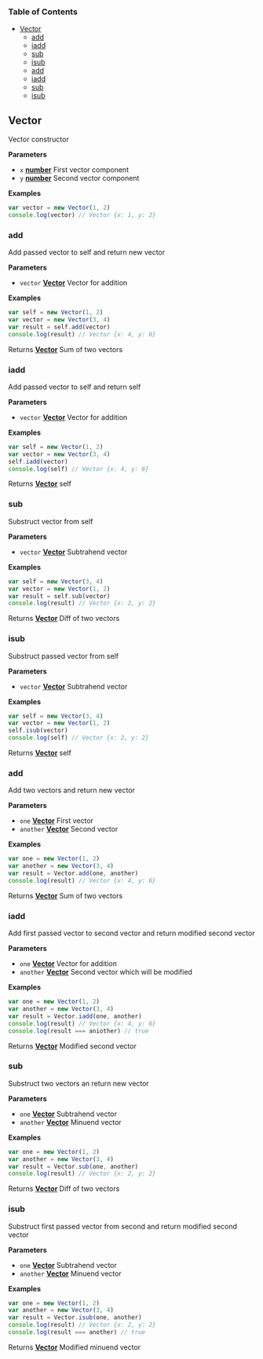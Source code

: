 <!-- Generated by documentation.js. Update this documentation by updating the source code. -->

### Table of Contents

-   [Vector][1]
    -   [add][2]
    -   [iadd][3]
    -   [sub][4]
    -   [isub][5]
    -   [add][6]
    -   [iadd][7]
    -   [sub][8]
    -   [isub][9]

## Vector

Vector constructor

**Parameters**

-   `x` **[number][10]** First vector component
-   `y` **[number][10]** Second vector component

**Examples**

```javascript
var vector = new Vector(1, 2)
console.log(vector) // Vector {x: 1, y: 2}
```

### add

Add passed vector to self and return new vector

**Parameters**

-   `vector` **[Vector][11]** Vector for addition

**Examples**

```javascript
var self = new Vector(1, 2)
var vector = new Vector(3, 4)
var result = self.add(vector)
console.log(result) // Vector {x: 4, y: 6}
```

Returns **[Vector][11]** Sum of two vectors

### iadd

Add passed vector to self and return self

**Parameters**

-   `vector` **[Vector][11]** Vector for addition

**Examples**

```javascript
var self = new Vector(1, 2)
var vector = new Vector(3, 4)
self.iadd(vector)
console.log(self) // Vector {x: 4, y: 6}
```

Returns **[Vector][11]** self

### sub

Substruct vector from self

**Parameters**

-   `vector` **[Vector][11]** Subtrahend vector

**Examples**

```javascript
var self = new Vector(3, 4)
var vector = new Vector(1, 2)
var result = self.sub(vector)
console.log(result) // Vector {x: 2, y: 2}
```

Returns **[Vector][11]** Diff of two vectors

### isub

Substruct passed vector from self

**Parameters**

-   `vector` **[Vector][11]** Subtrahend vector

**Examples**

```javascript
var self = new Vector(3, 4)
var vector = new Vector(1, 2)
self.isub(vector)
console.log(self) // Vector {x: 2, y: 2}
```

Returns **[Vector][11]** self

### add

Add two vectors and return new vector

**Parameters**

-   `one` **[Vector][11]** First vector
-   `another` **[Vector][11]** Second vector

**Examples**

```javascript
var one = new Vector(1, 2)
var another = new Vector(3, 4)
var result = Vector.add(one, another)
console.log(result) // Vector {x: 4, y: 6}
```

Returns **[Vector][11]** Sum of two vectors

### iadd

Add first passed vector to second vector and return modified second vector

**Parameters**

-   `one` **[Vector][11]** Vector for addition
-   `another` **[Vector][11]** Second vector which will be modified

**Examples**

```javascript
var one = new Vector(1, 2)
var another = new Vector(3, 4)
var result = Vector.iadd(one, another)
console.log(result) // Vector {x: 4, y: 6}
console.log(result === aniother) // true
```

Returns **[Vector][11]** Modified second vector

### sub

Substruct two vectors an return new vector

**Parameters**

-   `one` **[Vector][11]** Subtrahend vector
-   `another` **[Vector][11]** Minuend vector

**Examples**

```javascript
var one = new Vector(1, 2)
var another = new Vector(3, 4)
var result = Vector.sub(one, another)
console.log(result) // Vector {x: 2, y: 2}
```

Returns **[Vector][11]** Diff of two vectors

### isub

Substruct first passed vector from second and return modified second vector

**Parameters**

-   `one` **[Vector][11]** Subtrahend vector
-   `another` **[Vector][11]** Minuend vector

**Examples**

```javascript
var one = new Vector(1, 2)
var another = new Vector(3, 4)
var result = Vector.isub(one, another)
console.log(result) // Vector {x: 2, y: 2}
console.log(result === another) // true
```

Returns **[Vector][11]** Modified minuend vector

[1]: #vector

[2]: #add

[3]: #iadd

[4]: #sub

[5]: #isub

[6]: #add-1

[7]: #iadd-1

[8]: #sub-1

[9]: #isub-1

[10]: https://developer.mozilla.org/docs/Web/JavaScript/Reference/Global_Objects/Number

[11]: #vector
